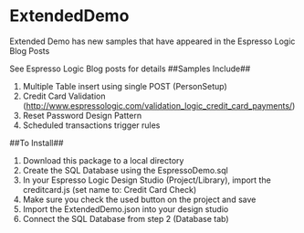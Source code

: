 ExtendedDemo
============

Extended Demo has new samples that have appeared in the Espresso Logic Blog Posts

See Espresso Logic Blog posts for details
##Samples Include##
1. Multiple Table insert using single POST (PersonSetup)
2. Credit Card Validation (http://www.espressologic.com/validation_logic_credit_card_payments/)
3. Reset Password Design Pattern
4. Scheduled transactions trigger rules

##To Install##
1. Download this package to a local directory
2. Create the SQL Database using the EspressoDemo.sql
3. In your Espresso Logic Design Studio (Project/Library), import the creditcard.js (set name to: Credit Card Check)
4. Make sure you check the used button on the project and save
5. Import the ExtendedDemo.json into your design studio
6. Connect the SQL Database from step 2 (Database tab)
